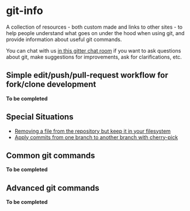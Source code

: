# git-info

A collection of resources - both custom made and links to other sites - to help people understand what goes on under the hood when using git, and provide information about useful git commands.

You can chat with us [in this gitter chat room](https://gitter.im/mindfulness-at-the-computer/git-info) if you want to ask questions about git, make suggestions for improvements, ask for clarifications, etc.

## Simple edit/push/pull-request workflow for fork/clone development

**To be completed**

## Special Situations 

* [Removing a file from the repository but keep it in your filesystem](git-rm-repo-only.md)
* [Apply commits from one branch to another branch with cherry-pick](git-cherry-pick.md)

## Common git commands

**To be completed**

## Advanced git commands

**To be completed**

